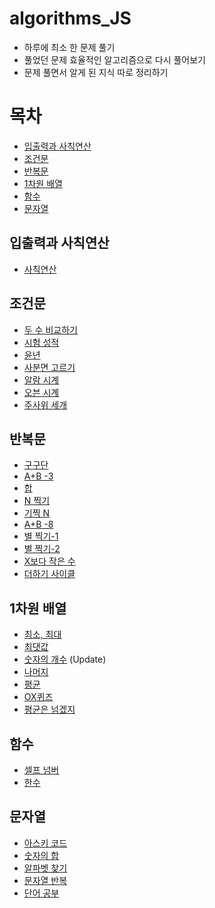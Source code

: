 # algorithms_JS

-   하루에 최소 한 문제 풀기
-   풀었던 문제 효율적인 알고리즘으로 다시 풀어보기
-   문제 풀면서 알게 된 지식 따로 정리하기

# 목차

-   [입출력과 사칙연산](#입출력과-사칙연산)
-   [조건문](#조건문)
-   [반복문](#반복문)
-   [1차원 배열](#1차원-배열)
-   [함수](#함수)
-   [문자열](#문자열)

## 입출력과 사칙연산

-   [사칙연산](BaekJoon_Algorithms/10869/app.js)

## 조건문

-   [두 수 비교하기](BaekJoon_Algorithms/1330/app.js)
-   [시험 성적](BaekJoon_Algorithms/9498/app.js)
-   [윤년](BaekJoon_Algorithms/2753/app.js)
-   [사분면 고르기](BaekJoon_Algorithms/14681/app.js)
-   [알람 시계](BaekJoon_Algorithms/2884/app.js)
-   [오븐 시계](BaekJoon_Algorithms/2525/app.js)
-   [주사위 세개](BaekJoon_Algorithms/2480/app.js)

## 반복문

-   [구구단](BaekJoon_Algorithms/2739/app.js)
-   [A+B -3](BaekJoon_Algorithms/10950/app.js)
-   [합](BaekJoon_Algorithms/8393/app.js)
-   [N 찍기](BaekJoon_Algorithms/2741/app.js)
-   [기찍 N](BaekJoon_Algorithms/2742/app.js)
-   [A+B -8](BaekJoon_Algorithms/11021/app.js)
-   [별 찍기-1](BaekJoon_Algorithms/2438/app.js)
-   [별 찍기-2](BaekJoon_Algorithms/2439/app.js)
-   [X보다 작은 수](BaekJoon_Algorithms/10871/app.js)
-   [더하기 사이클](BaekJoon_Algorithms/1110/app.js)

## 1차원 배열

-   [최소, 최대](BaekJoon_Algorithms/10818/app.js)
-   [최댓값](BaekJoon_Algorithms/2562/app.js)
-   [숫자의 개수](BaekJoon_Algorithms/2577/app.js) (Update)
-   [나머지](BaekJoon_Algorithms/3052/app.js)
-   [평균](BaekJoon_Algorithms/1546/app.js)
-   [OX퀴즈](BaekJoon_Algorithms/8958/app.js)
-   [평균은 넘겠지](BaekJoon_Algorithms/4344/app.js)

## 함수

-   [셀프 넘버](BaekJoon_Algorithms/4673/app.js)
-   [한수](BaekJoon_Algorithms/1065/app.js)

## 문자열

-   [아스키 코드](BaekJoon_Algorithms/11654/app.js)
-   [숫자의 합](BaekJoon_Algorithms/11720/app.js)
-   [알파벳 찾기](BaekJoon_Algorithms/10809/app.js)
-   [문자열 반복](BaekJoon_Algorithms/2675/app.js)
-   [단어 공부](BaekJoon_Algorithms/1157/app.js)
